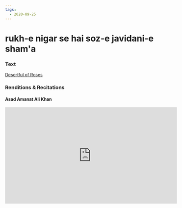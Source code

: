 ```yaml
---
tags:
  - 2020-09-25
---
```

# rukh-e nigar se hai soz-e javidani-e sham'a

### Text
[Desertful of Roses](http://www.columbia.edu/itc/mealac/pritchett/00ghalib/075/index_075.html)

### Renditions & Recitations

#### Asad Amanat Ali Khan

<iframe width="560" height="315" src="https://www.youtube.com/embed/qERdRrQ5xw4" title="YouTube video player" frameborder="0" allow="accelerometer; autoplay; clipboard-write; encrypted-media; gyroscope; picture-in-picture" allowfullscreen></iframe>

